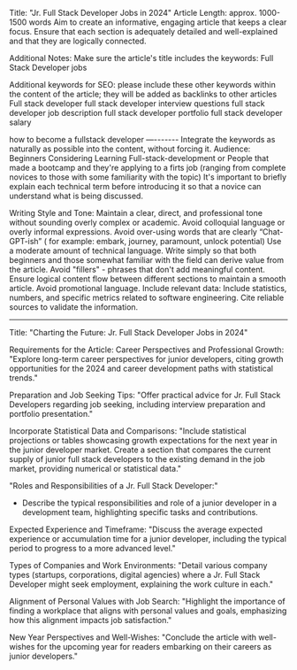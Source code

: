 Title: "Jr. Full Stack Developer Jobs in 2024"
Article Length: approx. 1000-1500 words
Aim to create an informative, engaging article that keeps a clear focus.
Ensure that each section is adequately detailed and well-explained and that they are logically connected.

Additional Notes:
Make sure the article's title includes the keywords: Full Stack Developer jobs

Additional keywords for SEO: please include these other keywords within the content of the article; they will be added as backlinks to other articles
Full stack developer
full stack developer interview questions
full stack developer job description
full stack developer portfolio
full stack developer salary

how to become a fullstack developer
—-------
Integrate the keywords as naturally as possible into the content, without forcing it.
Audience: Beginners Considering Learning Full-stack-development or People that made a bootcamp and they're applying to a firts job
(ranging from complete novices to those with some familiarity with the topic)
It's important to briefly explain each technical term before introducing it so that a novice can understand what is being discussed.

Writing Style and Tone:
Maintain a clear, direct, and professional tone without sounding overly complex or academic.
Avoid colloquial language or overly informal expressions.
Avoid over-using words that are clearly “Chat-GPT-ish” ( for example: embark, journey, paramount, unlock potential)
Use a moderate amount of technical language. Write simply so that both beginners and those somewhat familiar with the field can derive value from the article.
Avoid "fillers" - phrases that don't add meaningful content.
Ensure logical content flow between different sections to maintain a smooth article.
Avoid promotional language.
Include relevant data:
Include statistics, numbers, and specific metrics related to software engineering.
Cite reliable sources to validate the information.

---

Title:
"Charting the Future: Jr. Full Stack Developer Jobs in 2024"

Requirements for the Article:
Career Perspectives and Professional Growth:
"Explore long-term career perspectives for junior developers, citing growth opportunities for the 2024 and career development paths with statistical trends."

Preparation and Job Seeking Tips:
"Offer practical advice for Jr. Full Stack Developers regarding job seeking, including interview preparation and portfolio presentation."

Incorporate Statistical Data and Comparisons:
"Include statistical projections or tables showcasing growth expectations for the next year in the junior developer market.
Create a section that compares the current supply of junior full stack developers to the existing demand in the job market, providing numerical or statistical data."

"Roles and Responsibilities of a Jr. Full Stack Developer:"
- Describe the typical responsibilities and role of a junior developer in a development team, highlighting specific tasks and contributions.

Expected Experience and Timeframe:
"Discuss the average expected experience or accumulation time for a junior developer, including the typical period to progress to a more advanced level."

Types of Companies and Work Environments:
"Detail various company types (startups, corporations, digital agencies) where a Jr. Full Stack Developer might seek employment, explaining the work culture in each."

Alignment of Personal Values with Job Search:
"Highlight the importance of finding a workplace that aligns with personal values and goals, emphasizing how this alignment impacts job satisfaction."

New Year Perspectives and Well-Wishes:
"Conclude the article with well-wishes for the upcoming year for readers embarking on their careers as junior developers."
